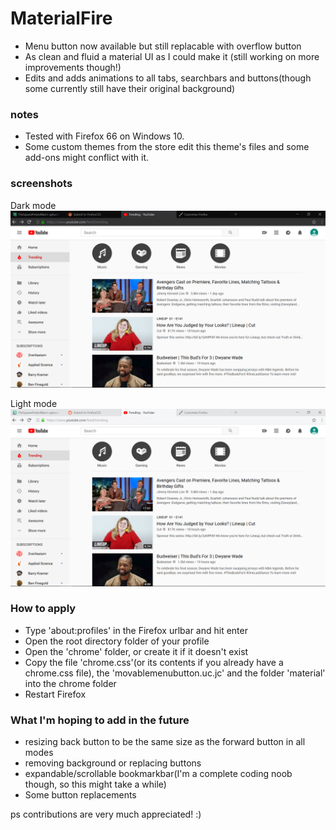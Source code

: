 # MaterialFire
+ Menu button now available but still replacable with overflow button
+ As clean and fluid a material UI as I could make it (still working on more improvements though!)
+ Edits and adds animations to all tabs, searchbars and buttons(though some currently still have their original background)

### notes 
+ Tested with Firefox 66 on Windows 10.
+ Some custom themes from the store edit this theme's files and some add-ons might conflict with it.

### screenshots

Dark mode
![](screenshots/darkmode.png)
 
Light mode
![](screenshots/lightmode.png)


### How to apply
+ Type 'about:profiles' in the Firefox urlbar and hit enter
+ Open the root directory folder of your profile
+ Open the 'chrome' folder, or create it if it doesn't exist
+ Copy the file 'chrome.css'(or its contents if you already have a chrome.css file), the 'movablemenubutton.uc.jc' and the folder 'material' into the chrome folder
+ Restart Firefox

### What I'm hoping to add in the future
+ resizing back button to be the same size as the forward button in all modes
+ removing background or replacing buttons 
+ expandable/scrollable bookmarkbar(I'm a complete coding noob though, so this might take a while)
+ Some button replacements

ps contributions are very much appreciated! :)



